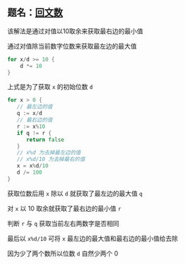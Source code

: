 ## 题名：[回文数](https://leetcode-cn.com/problems/palindrome-number)

该解法是通过对值以10取余来获取最右边的最小值

通过对值除当前数字位数来获取最左边的最大值

```go
for x/d >= 10 {
    d *= 10
}
```

上式是为了获取 `x` 的初始位数 `d`

```go
for x > 0 {
   // 最左边的值
   q := x/d
   // 最右边的值
   r := x%10
   if q != r {
      return false
   }
   // x%d 为去掉最左边的值
   // x%d/10 为去掉最右的值
   x = x%d/10
   d /= 100
}
```

获取位数后用 `x` 除以 `d` 就获取了最左边的最大值 `q`

对 `x` 以 10 取余就获取了最右边的最小值 `r`

判断 `r` 与 `q` 获取当前左右两数字是否相同

最后以 `x%d/10` 可将 `x` 最左边的最大值和最右边的最小值给去除

因为少了两个数所以位数 `d` 自然少两个 0 